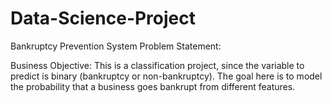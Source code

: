 # Data-Science-Project
Bankruptcy Prevention System
Problem Statement:

Business Objective: This is a classification project, since the variable to predict is binary (bankruptcy or non-bankruptcy). The goal here is to model the probability that a business goes bankrupt from different features.


